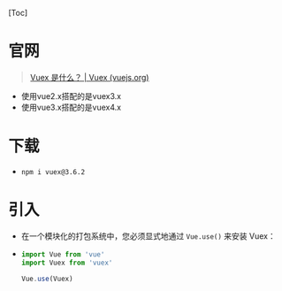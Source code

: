 [Toc]

# 官网

> [Vuex 是什么？ | Vuex (vuejs.org)](https://v3.vuex.vuejs.org/zh/)

- 使用vue2.x搭配的是vuex3.x
- 使用vue3.x搭配的是vuex4.x

# 下载

- `npm i vuex@3.6.2`

# 引入

- 在一个模块化的打包系统中，您必须显式地通过 `Vue.use()` 来安装 Vuex：

- ```js
  import Vue from 'vue'
  import Vuex from 'vuex'
  
  Vue.use(Vuex)
  ```

# 